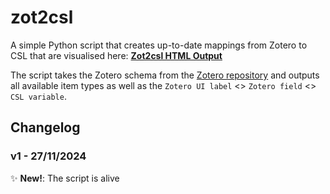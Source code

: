 # zot2csl
A simple Python script that  creates up-to-date mappings from Zotero to CSL that are visualised here: **[Zot2csl HTML Output]([url](https://htmlpreview.github.io/?https://github.com/POBrien333/zot2csl/blob/1ebc3b5199b4e256d86b8feaa068a51d710f9e88/zot2csl_html/zotero_schema_output.html))**

The script takes the Zotero schema from the [Zotero repository](https://github.com/zotero/zotero-schema/blob/master/schema.json) and outputs all available item types as well as the `Zotero UI label` <> `Zotero field` <> `CSL variable`.

## Changelog
### v1 - 27/11/2024
 ✨ **New!**: The script is alive
